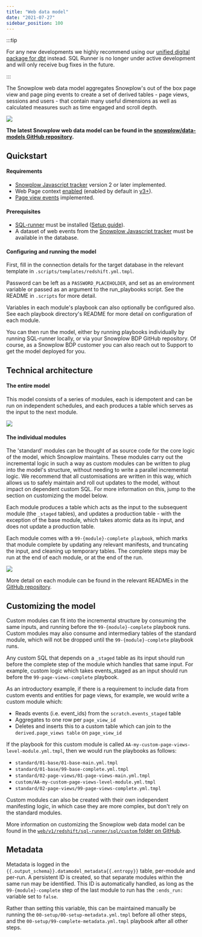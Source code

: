 ```yaml
---
title: "Web data model"
date: "2021-07-27"
sidebar_position: 100
---
```


:::tip

For any new developments we highly recommend using our [unified digital package for dbt](/docs/modeling-your-data/modeling-your-data-with-dbt/dbt-models/dbt-unified-data-model/index.md) instead. SQL Runner is no longer under active development and will only receive bug fixes in the future.

:::

The Snowplow web data model aggregates Snowplow's out of the box page view and page ping events to create a set of derived tables - page views, sessions and users - that contain many useful dimensions as well as calculated measures such as time engaged and scroll depth.

![](images/image-3.png)

**The latest Snowplow web data model can be found in the [snowplow/data-models GitHub repository](https://github.com/snowplow/data-models/tree/master).**

## Quickstart

#### Requirements

- [Snowplow Javascript tracker](/docs/sources/trackers/javascript-trackers/index.md) version 2 or later implemented.
- Web Page context [enabled](/docs/sources/trackers/web-trackers/tracker-setup/initialization-options/index.md#webpage-context) (enabled by default in [v3+](/docs/sources/trackers/web-trackers/tracker-setup/initialization-options/index.md#webpage-context)).
- [Page view events](/docs/sources/trackers/web-trackers/tracking-events/index.md#page-views) implemented.

#### Prerequisites

- [SQL-runner](https://github.com/snowplow/sql-runner) must be installed ([Setup guide](/docs/modeling-your-data/modeling-your-data-with-sql-runner/index.md)).
- A dataset of web events from the [Snowplow Javascript tracker](/docs/sources/trackers/javascript-trackers/index.md) must be available in the database.

#### Configuring and running the model

First, fill in the connection details for the target database in the relevant template in `.scripts/templates/redshift.yml.tmpl`.

Password can be left as a `PASSWORD_PLACEHOLDER`, and set as an environment variable or passed as an argument to the run_playbooks script. See the README in `.scripts` for more detail.

Variables in each module's playbook can also optionally be configured also. See each playbook directory's README for more detail on configuration of each module.

You can then run the model, either by running playbooks individually by running SQL-runner locally, or via your Snowplow BDP GitHub repository. Of course, as a Snowplow BDP customer you can also reach out to Support to get the model deployed for you.

## Technical architecture

#### The entire model

This model consists of a series of modules, each is idempotent and can be run on independent schedules, and each produces a table which serves as the input to the next module.

![](images/web_full_model_structure.jpg)

#### The individual modules

The 'standard' modules can be thought of as source code for the core logic of the model, which Snowplow maintains. These modules carry out the incremental logic in such a way as custom modules can be written to plug into the model's structure, without needing to write a parallel incremental logic. We recommend that all customisations are written in this way, which allows us to safely maintain and roll out updates to the model, without impact on dependent custom SQL. For more information on this, jump to the section on customizing the model below.

Each module produces a table which acts as the input to the subsequent module (the `_staged` tables), and updates a production table - with the exception of the base module, which takes atomic data as its input, and does not update a production table.

Each module comes with a `99-{module}-complete playbook`, which marks that module complete by updating any relevant manifests, and truncating the input, and cleaning up temporary tables. The complete steps may be run at the end of each module, or at the end of the run.

![](images/web_model_module.jpg)

More detail on each module can be found in the relevant READMEs in the [GitHub repository](https://github.com/snowplow/data-models/tree/master).

## Customizing the model

Custom modules can fit into the incremental structure by consuming the same inputs, and running before the `99-{module}-complete` playbook runs. Custom modules may also consume and intermediary tables of the standard module, which will not be dropped until the `99-{module}-complete` playbook runs.

Any custom SQL that depends on a `_staged` table as its input should run before the complete step of the module which handles that same input. For example, custom logic which takes events_staged as an input should run before the `99-page-views-complete` playbook.

As an introductory example, if there is a requirement to include data from custom events and entities for page views, for example, we would write a custom module which:

- Reads events (i.e. event_ids) from the `scratch.events_staged` table
- Aggregates to one row per `page_view_id`
- Deletes and inserts this to a custom table which can join to the `derived.page_views table` on `page_view_id`

If the playbook for this custom module is called `AA-my-custom-page-views-level-module.yml.tmpl`, then we would run the playbooks as follows:

- `standard/01-base/01-base-main.yml.tmpl`
- `standard/01-base/99-base-complete.yml.tmpl`
- `standard/02-page-views/01-page-views-main.yml.tmpl`
- `custom/AA-my-custom-page-views-level-module.yml.tmpl`
- `standard/02-page-views/99-page-views-complete.yml.tmpl`

Custom modules can also be created with their own independent manifesting logic, in which case they are more complex, but don't rely on the standard modules.

More information on customizing the Snowplow web data model can be found in the [`web/v1/redshift/sql-runner/sql/custom` folder on GitHub](https://github.com/snowplow/data-models/).

## Metadata

Metadata is logged in the `{{.output_schema}}.datamodel_metadata{{.entropy}}` table, per-module and per-run. A persistent ID is created, so that separate modules within the same run may be identified. This ID is automatically handled, as long as the `99-{module}-complete` step of the last module to run has the `:ends_run:` variable set to `false`.

Rather than setting this variable, this can be maintained manually be running the `00-setup/00-setup-metadata.yml.tmpl` before all other steps, and the `00-setup/99-complete-metadata.yml.tmpl` playbook after all other steps.

